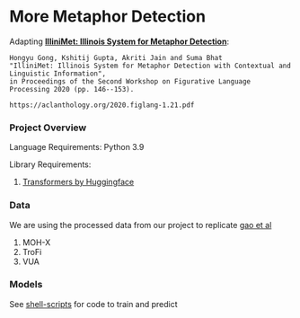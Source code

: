 # More Metaphor Detection

Adapting [**IlliniMet: Illinois System for Metaphor Detection**](https://github.com/HongyuGong/MetaphorDetectionSharedTask):

    Hongyu Gong, Kshitij Gupta, Akriti Jain and Suma Bhat 
    "IlliniMet: Illinois System for Metaphor Detection with Contextual and Linguistic Information",
    in Proceedings of the Second Workshop on Figurative Language Processing 2020 (pp. 146--153).
    
    https://aclanthology.org/2020.figlang-1.21.pdf


### Project Overview

Language Requirements: Python 3.9

Library Requirements:

1. [Transformers by Huggingface](https://github.com/huggingface/transformers)

### Data
We are using the processed data from our project to replicate [gao et al](https://github.com/cmsc-25700/metaphor-detection)
1. MOH-X
2. TroFi
3. VUA

### Models
See [shell-scripts](shell-scripts) for code to train and predict
